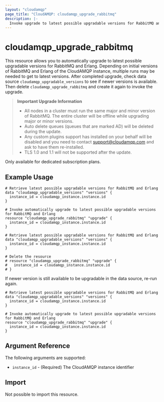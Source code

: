 ```yaml
---
layout: "cloudamqp"
page_title: "CloudAMQP: cloudamqp_upgrade_rabbitmq"
description: |-
  Invoke upgrade to latest possible upgradable versions for RabbitMQ and Erlang.
---
```


# cloudamqp_upgrade_rabbitmq

This resource allows you to automatically upgrade to latest possible upgradable versions for RabbitMQ and Erlang. Depending on initial versions of RabbitMQ and Erlang of the CloudAMQP instance, multiple runs may be needed to get to latest versions. After completed upgrade, check data source `cloudamqp_upgradable_versions` to see if newer versions is available. Then delete `cloudamqp_upgrade_rabbitmq` and create it again to invoke the upgrade.

> **Important Upgrade Information**
> - All nodes in a cluster must run the same major and minor version of RabbitMQ. The entire cluster will be offline while upgrading major or minor versions.
> - Auto delete queues (queues that are marked AD) will be deleted during the update.
> - Any custom plugins support has installed on your behalf will be disabled and you need to contact support@cloudamqp.com and ask to have them re-installed.
> - TLS 1.0 and 1.1 will not be supported after the update.

Only available for dedicated subscription plans.

## Example Usage

```hcl
# Retrieve latest possible upgradable versions for RabbitMQ and Erlang
data "cloudamqp_upgradable_versions" "versions" {
  instance_id = cloudamqp_instance.instance.id
}

# Invoke automatically upgrade to latest possible upgradable versions for RabbitMQ and Erlang
resource "cloudamqp_upgrade_rabbitmq" "upgrade" {
  instance_id = cloudamqp_instance.instance.id
}
```

```hcl
# Retrieve latest possible upgradable versions for RabbitMQ and Erlang
data "cloudamqp_upgradable_versions" "versions" {
  instance_id = cloudamqp_instance.instance.id
}

# Delete the resource
# resource "cloudamqp_upgrade_rabbitmq" "upgrade" {
#   instance_id = cloudamqp_instance.instance.id
# }
```

If newer version is still available to be upgradable in the data source, re-run again.

```hcl
# Retrieve latest possible upgradable versions for RabbitMQ and Erlang
data "cloudamqp_upgradable_versions" "versions" {
  instance_id = cloudamqp_instance.instance.id
}

# Invoke automatically upgrade to latest possible upgradable versions for RabbitMQ and Erlang
resource "cloudamqp_upgrade_rabbitmq" "upgrade" {
  instance_id = cloudamqp_instance.instance.id
}
```

## Argument Reference

The following arguments are supported:

* `instance_id` - (Required) The CloudAMQP instance identifier

## Import

Not possible to import this resource.
